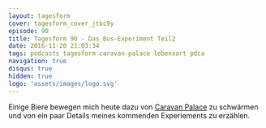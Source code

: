 ```yaml
---
layout: tagesform
cover: tagesform_cover_jtbc9y
episode: 90
title: Tagesform 90 - Das Bus-Experiment Teil2
date: 2016-11-20 21:03:34
tags: podcasts tagesform caravan-palace lebensart pdca
navigation: true
disqus: true
hidden: true
logo: 'assets/images/logo.svg'
---
```


Einige Biere bewegen mich heute dazu von [Caravan Palace]() zu schwärmen
und von ein paar Details meines kommenden Experiements zu erzählen.
